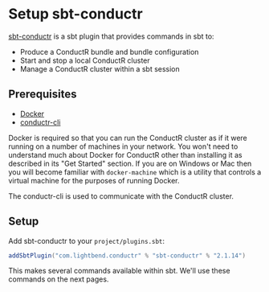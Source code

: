 # Setup sbt-conductr

[sbt-conductr](https://github.com/typesafehub/sbt-conductr) is a sbt plugin that provides commands in sbt to:

* Produce a ConductR bundle and bundle configuration
* Start and stop a local ConductR cluster
* Manage a ConductR cluster within a sbt session

## Prerequisites

* [Docker](https://www.docker.com/)
* [conductr-cli](CLI#New-CLI-installation)

Docker is required so that you can run the ConductR cluster as if it were running on a number of machines in your network. You won't need to understand much about Docker for ConductR other than installing it as described in its "Get Started" section. If you are on Windows or Mac then you will become familiar with `docker-machine` which is a utility that controls a virtual machine for the purposes of running Docker.

The conductr-cli is used to communicate with the ConductR cluster.

## Setup

Add sbt-conductr to your `project/plugins.sbt`:

```scala
addSbtPlugin("com.lightbend.conductr" % "sbt-conductr" % "2.1.14")
```

This makes several commands available within sbt. We'll use these commands on the next pages.
